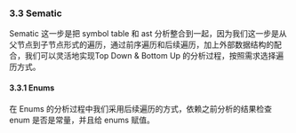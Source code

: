 ### 3.3 Sematic

Sematic 这一步是把 symbol table 和 ast 分析整合到一起，因为我们这一步是从父节点到子节点形式的遍历，通过前序遍历和后续遍历，加上外部数据结构的配合，我们可以灵活地实现Top Down & Bottom Up 的分析过程，按照需求选择遍历方式。



#### 3.3.1 Enums

在 Enums 的分析过程中我们采用后续遍历的方式，依赖之前分析的结果检查 enum 是否是常量，并且给 enums 赋值。

